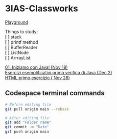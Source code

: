# 3IAS-Classworks

[Playground](https://www.onlinegdb.com/myfiles)

Things to study: <br/>
[ ] stack <br/>
[ ] printf method <br/>
[ ] BufferReader <br/>
[ ] ListNode <br/>
[ ] ArrrayList


[01. Iniziamo con Java! (Nov 18)](https://onlinegdb.com/IGSHCgJQx)   
[Esercizi esemplificativi prima verifica di Java (Dec 2)](https://onlinegdb.com/JGZllP_Cxb)   
[HTML primo esercizio ( Nov 28)](https://onlinegdb.com/H2UqnIcNR)   

## Codespace terminal commands
```sh
# Before editing file
git pull origin main --rebase

# After editing file
git add "Folder name"
git commit -m "Date"
git push origin main
```
